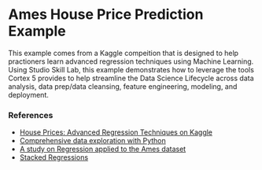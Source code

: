 # Ames House Price Prediction Example
This example comes from a Kaggle compeition that is designed to help practioners learn advanced regression techniques using Machine Learning.  Using Studio Skill Lab, this example demonstrates how to leverage the tools Cortex 5 provides to help streamline the Data Science Lifecycle across data analysis, data prep/data cleansing, feature engineering, modeling, and deployment.

### References
* [House Prices: Advanced Regression Techniques on Kaggle](https://www.kaggle.com/c/house-prices-advanced-regression-techniques/leaderboard)
* [Comprehensive data exploration with Python](https://www.kaggle.com/pmarcelino/comprehensive-data-exploration-with-python)
* [A study on Regression applied to the Ames dataset](https://www.kaggle.com/juliencs/a-study-on-regression-applied-to-the-ames-dataset)
* [Stacked Regressions](https://www.kaggle.com/serigne/stacked-regressions-top-4-on-leaderboard)
 